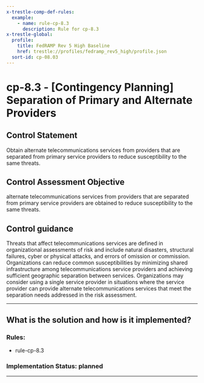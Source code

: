 ```yaml
---
x-trestle-comp-def-rules:
  example:
    - name: rule-cp-8.3
      description: Rule for cp-8.3
x-trestle-global:
  profile:
    title: FedRAMP Rev 5 High Baseline
    href: trestle://profiles/fedramp_rev5_high/profile.json
  sort-id: cp-08.03
---
```


# cp-8.3 - \[Contingency Planning\] Separation of Primary and Alternate Providers

## Control Statement

Obtain alternate telecommunications services from providers that are separated from primary service providers to reduce susceptibility to the same threats.

## Control Assessment Objective

alternate telecommunications services from providers that are separated from primary service providers are obtained to reduce susceptibility to the same threats.

## Control guidance

Threats that affect telecommunications services are defined in organizational assessments of risk and include natural disasters, structural failures, cyber or physical attacks, and errors of omission or commission. Organizations can reduce common susceptibilities by minimizing shared infrastructure among telecommunications service providers and achieving sufficient geographic separation between services. Organizations may consider using a single service provider in situations where the service provider can provide alternate telecommunications services that meet the separation needs addressed in the risk assessment.

______________________________________________________________________

## What is the solution and how is it implemented?

<!-- For implementation status enter one of: implemented, partial, planned, alternative, not-applicable -->

<!-- Note that the list of rules under ### Rules: is read-only and changes will not be captured after assembly to JSON -->

<!-- Add control implementation description here for control: cp-8.3 -->

### Rules:

  - rule-cp-8.3

### Implementation Status: planned

______________________________________________________________________
